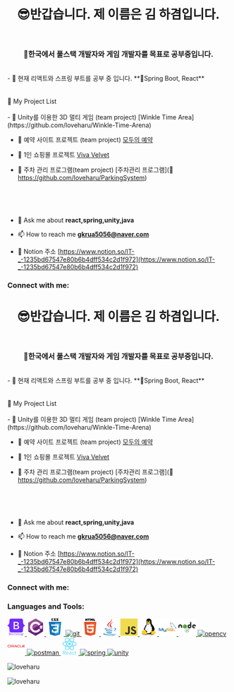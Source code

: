 <h1 align="center">😎반갑습니다. 제 이름은 김 하겸입니다.</h1>
<br>
<h3 align="center">👀한국에서 풀스택 개발자와 게임 개발자를 목표로 공부중입니다.</h3>
<br>
- 🌱 현재 리액트와 스프링 부트를 공부 중 입니다. **📢Spring Boot, React**
<br>
<br>
<br>
📢 My Project List <br><br>
- 🔭 Unity를 이용한 3D 멀티 게임 (team project) [Winkle Time Area](https://github.com/loveharu/Winkle-Time-Arena)

- 👯 예약 사이트 프로젝트 (team project) [모두의 예약](https://github.com/loveharu/reservation_0905)

- 🤝 1인 쇼핑몰 프로젝트 [Viva Velvet](https://github.com/loveharu/Personal-Project-Shopping-mall-)

- 👏 주차 관리 프로그램(team project) [주차관리 프로그램](🤳 https://github.com/loveharu/ParkingSystem)
  
  <br>
  <br>
  <br>

- 💬 Ask me about **react,spring,unity,java**

- 📫 How to reach me **gkrua5056@naver.com**

- 📄 Notion 주소 [https://www.notion.so/IT-_-1235bd67547e80b6b4dff534c2d1f972](https://www.notion.so/IT-_-1235bd67547e80b6b4dff534c2d1f972)

<h3 align="left">Connect with me:</h3>
<p align="left">
</p>

<h1 align="center">😎반갑습니다. 제 이름은 김 하겸입니다.</h1>
<br>
<h3 align="center">👀한국에서 풀스택 개발자와 게임 개발자를 목표로 공부중입니다.</h3>
<br>
- 🌱 현재 리액트와 스프링 부트를 공부 중 입니다. **📢Spring Boot, React**
<br>
<br>
<br>
📢 My Project List <br><br>
- 🔭 Unity를 이용한 3D 멀티 게임 (team project) [Winkle Time Area](https://github.com/loveharu/Winkle-Time-Arena)

- 👯 예약 사이트 프로젝트 (team project) [모두의 예약](https://github.com/loveharu/reservation_0905)

- 🤝 1인 쇼핑몰 프로젝트 [Viva Velvet](https://github.com/loveharu/Personal-Project-Shopping-mall-)

- 👏 주차 관리 프로그램(team project) [주차관리 프로그램](🤳 https://github.com/loveharu/ParkingSystem)
  
  <br>
  <br>
  <br>

- 💬 Ask me about **react,spring,unity,java**

- 📫 How to reach me **gkrua5056@naver.com**

- 📄 Notion 주소 [https://www.notion.so/IT-_-1235bd67547e80b6b4dff534c2d1f972](https://www.notion.so/IT-_-1235bd67547e80b6b4dff534c2d1f972)

<h3 align="left">Connect with me:</h3>
<p align="left">
</p>

<h3 align="left">Languages and Tools:</h3>
<p align="left"> <a href="https://getbootstrap.com" target="_blank" rel="noreferrer"> <img src="https://raw.githubusercontent.com/devicons/devicon/master/icons/bootstrap/bootstrap-plain-wordmark.svg" alt="bootstrap" width="40" height="40"/> </a> <a href="https://www.w3schools.com/cs/" target="_blank" rel="noreferrer"> <img src="https://raw.githubusercontent.com/devicons/devicon/master/icons/csharp/csharp-original.svg" alt="csharp" width="40" height="40"/> </a> <a href="https://www.w3schools.com/css/" target="_blank" rel="noreferrer"> <img src="https://raw.githubusercontent.com/devicons/devicon/master/icons/css3/css3-original-wordmark.svg" alt="css3" width="40" height="40"/> </a> <a href="https://git-scm.com/" target="_blank" rel="noreferrer"> <img src="https://www.vectorlogo.zone/logos/git-scm/git-scm-icon.svg" alt="git" width="40" height="40"/> </a> <a href="https://www.w3.org/html/" target="_blank" rel="noreferrer"> <img src="https://raw.githubusercontent.com/devicons/devicon/master/icons/html5/html5-original-wordmark.svg" alt="html5" width="40" height="40"/> </a> <a href="https://www.java.com" target="_blank" rel="noreferrer"> <img src="https://raw.githubusercontent.com/devicons/devicon/master/icons/java/java-original.svg" alt="java" width="40" height="40"/> </a> <a href="https://developer.mozilla.org/en-US/docs/Web/JavaScript" target="_blank" rel="noreferrer"> <img src="https://raw.githubusercontent.com/devicons/devicon/master/icons/javascript/javascript-original.svg" alt="javascript" width="40" height="40"/> </a> <a href="https://www.linux.org/" target="_blank" rel="noreferrer"> <img src="https://raw.githubusercontent.com/devicons/devicon/master/icons/linux/linux-original.svg" alt="linux" width="40" height="40"/> </a> <a href="https://www.mysql.com/" target="_blank" rel="noreferrer"> <img src="https://raw.githubusercontent.com/devicons/devicon/master/icons/mysql/mysql-original-wordmark.svg" alt="mysql" width="40" height="40"/> </a> <a href="https://nodejs.org" target="_blank" rel="noreferrer"> <img src="https://raw.githubusercontent.com/devicons/devicon/master/icons/nodejs/nodejs-original-wordmark.svg" alt="nodejs" width="40" height="40"/> </a> <a href="https://opencv.org/" target="_blank" rel="noreferrer"> <img src="https://www.vectorlogo.zone/logos/opencv/opencv-icon.svg" alt="opencv" width="40" height="40"/> </a> <a href="https://www.oracle.com/" target="_blank" rel="noreferrer"> <img src="https://raw.githubusercontent.com/devicons/devicon/master/icons/oracle/oracle-original.svg" alt="oracle" width="40" height="40"/> </a> <a href="https://postman.com" target="_blank" rel="noreferrer"> <img src="https://www.vectorlogo.zone/logos/getpostman/getpostman-icon.svg" alt="postman" width="40" height="40"/> </a> <a href="https://reactjs.org/" target="_blank" rel="noreferrer"> <img src="https://raw.githubusercontent.com/devicons/devicon/master/icons/react/react-original-wordmark.svg" alt="react" width="40" height="40"/> </a> <a href="https://spring.io/" target="_blank" rel="noreferrer"> <img src="https://www.vectorlogo.zone/logos/springio/springio-icon.svg" alt="spring" width="40" height="40"/> </a> <a href="https://unity.com/" target="_blank" rel="noreferrer"> <img src="https://www.vectorlogo.zone/logos/unity3d/unity3d-icon.svg" alt="unity" width="40" height="40"/> </a> </p>

<p><img align="center" src="https://github-readme-stats.vercel.app/api/top-langs?username=loveharu&show_icons=true&locale=en&layout=compact" alt="loveharu" /></p>

<p><img align="center" src="https://github-readme-streak-stats.herokuapp.com/?user=loveharu&" alt="loveharu" /></p>
